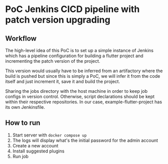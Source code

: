 # PoC Jenkins CICD pipeline with patch version upgrading

## Workflow

The high-level idea of this PoC is to set up a simple instance of Jenkins which has a pipeline configuration for building a flutter project and
incrementing the patch version of the project.

This version would usually have to be inferred from an artifactory where the build is pushed but since this is simply a PoC, we will infer it from the code
itself and just increment it, save it and build the project.

Sharing the jobs directory with the host machine in order to keep job configs in version control. Otherwise, script declarations should be kept within their
respective repositories. In our case, example-flutter-project has its own Jenkinsfile.

## How to run

1. Start server with `docker compose up`
1. The logs will display what's the initial password for the admin account
1. Create a new account
1. Install suggested plugins
1. Run job
